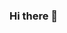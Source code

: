 ### Hi there 👋

<!--
**barafael/barafael** is a ✨ _special_ ✨ repository because its `README.md` (this file) appears on your GitHub profile.

Here are some ideas to get you started:

- 🔭 I’m currently working on: an autonomous sailboat
- 🌱 I’m currently learning: embedded Rust
- 👯 I’m looking to collaborate on: anything related to embedded-hal drivers
- 🤔 I’m looking for help with: embedded-hal drivers :D
- 💬 Ask me about: Rust, git, C, stm32
- 📫 How to reach me: rafael dot bachmann dot 93 at gmail dot com
- 😄 Pronouns: he/him
- ⚡ Fun fact: The Eiffel Tower can grow more than six inches during the summer due to heat
-->
